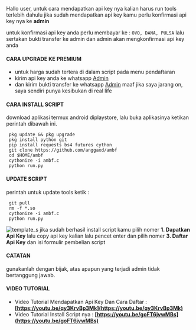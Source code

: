 Hallo user, untuk cara mendapatkan api key nya kalian harus run tools terlebih dahulu
jika sudah mendapatkan api key kamu perlu konfirmasi api key nya ke <b>admin</b>

untuk konfirmasi api key anda perlu membayar ke : ``OVO, DANA, PULSA``
lalu sertakan bukti transfer ke admin dan admin akan mengkonfirmasi api key anda

#### CARA UPGRADE KE PREMIUM
 - untuk harga sudah tertera di dalam script pada menu pendaftaran
 - kirim api key anda ke whatsapp [Admin](https://wa.me/6285864653276)
 - dan kirim bukti transfer ke whatsapp [Admin](https://wa.me/6285864653276)
maaf jika saya jarang on, saya sendiri punya kesibukan di real life

#### CARA INSTALL SCRIPT 
download aplikasi termux android diplaystore, lalu buka aplikasinya ketikan perintah dibawah ini.
```
 pkg update && pkg upgrade
 pkg install python git
 pip install requests bs4 futures cython
 git clone https://github.com/anggaxd/ambf
 cd $HOME/ambf
 cythonize -i ambf.c
 python run.py
```

#### UPDATE SCRIPT
perintah untuk update tools ketik : 
``` 
 git pull
 rm -f *.so
 cythonize -i ambf.c
 python run.py
````

![template_s](https://i.ibb.co/whGT7kd/IMG-20210907-073808.jpg)
jika sudah berhasil install script kamu pilih nomer <b>1. Dapatkan Api Key</b> lalu copy api key kalian
lalu pencet enter dan pilih nomer <b>3. Daftar Api Key</b> dan isi formulir pembelian script

#### CATATAN
gunakanlah dengan bijak, atas apapun yang terjadi admin tidak bertanggung jawab.

#### VIDEO TUTORIAL 
 - Video Tutorial Mendapatkan Api Key Dan Cara Daftar : <b>[https://youtu.be/qy3KrvBp3Mk](https://youtu.be/qy3KrvBp3Mk)</b>
 - Video Tutorial Install Script nya : <b>[https://youtu.be/goFT6jvwMBs](https://youtu.be/goFT6jvwMBs)</b>

